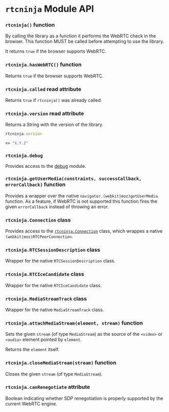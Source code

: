 # `rtcninja` Module API


### `rtcninja()` function

By calling the library as a function it performs the WebRTC check in the browser. This function MUST be called before attempting to use the library.

It returns `true` if the browser supports WebRTC.


### `rtcninja.hasWebRTC()` function

Returns `true` if the browser supports WebRTC.


### `rtcninja.called` read attribute

Returns `true` if `rtcninja()` was already called.


### `rtcninja.version` read attribute

Returns a String with the version of the library.

```javascript
rtcninja.version

=> "X.Y.Z"
```


### `rtcninja.debug`

Provides access to the [debug](https://github.com/visionmedia/debug) module.


### `rtcninja.getUserMedia(constraints, successCallback, errorCallback)` function

Provides a wrapper over the native `navigator.(webkit|moz)getUserMedia` function. As a feature, if WebRTC is not supported this function fires the given `errorCallback` instead of throwing an error.


### `rtcninja.Connection` class

Provides access to the [`rtcninja.Connection`](Connection.md) class, which wrappes a native `(webkit|moz)RTCPeerConnection`.


### `rtcninja.RTCSessionDescription` class

Wrapper for the native `RTCSessionDescription` class.


### `rtcninja.RTCIceCandidate` class

Wrapper for the native `RTCIceCandidate` class.


### `rtcninja.MediaStreamTrack` class

Wrapper for the native `MediaStreamTrack` class.


### `rtcninja.attachMediaStream(element, stream)` function

Sets the given `stream` (of type `MediaStream`) as the source of the `<video>` or `<audio>` element pointed by `element`.

Returns the `element` itself.


### `rtcninja.closeMediaStream(stream)` function

Closes the given `stream` (of type `MediaStream`).


### `rtcninja.canRenegotiate` attribute

Boolean indicating whether SDP renegotiation is properly supported by the current WebRTC engine.

